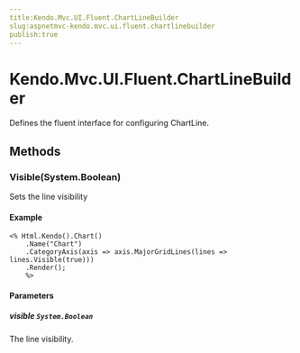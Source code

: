 ```yaml
---
title:Kendo.Mvc.UI.Fluent.ChartLineBuilder
slug:aspnetmvc-kendo.mvc.ui.fluent.chartlinebuilder
publish:true
---
```


# Kendo.Mvc.UI.Fluent.ChartLineBuilder

Defines the fluent interface for configuring ChartLine.

## Methods

### Visible(System.Boolean)
Sets the line visibility

#### Example
    <% Html.Kendo().Chart()
        .Name("Chart")
        .CategoryAxis(axis => axis.MajorGridLines(lines => lines.Visible(true)))
        .Render();
        %>

#### Parameters

##### visible `System.Boolean`
The line visibility.